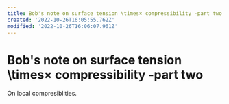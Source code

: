 ```yaml
---
title: Bob's note on surface tension \times× compressibility -part two
created: '2022-10-26T16:05:55.762Z'
modified: '2022-10-26T16:06:07.961Z'
---
```


# Bob's note on surface tension \times× compressibility -part two

On local compresiblities.

